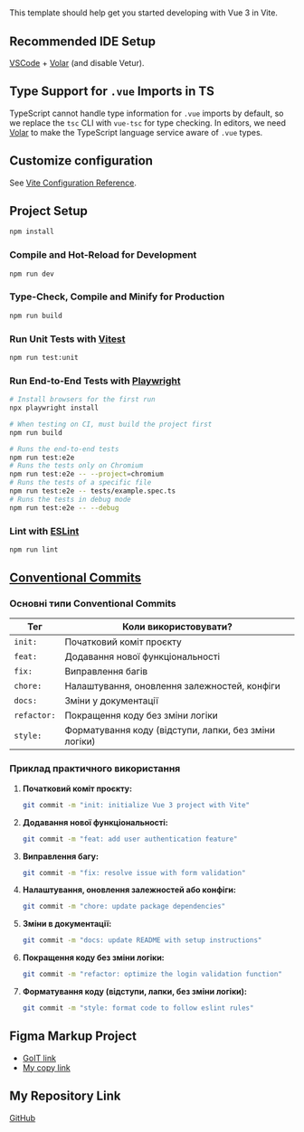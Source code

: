 #

This template should help get you started developing with Vue 3 in Vite.

## Recommended IDE Setup

[VSCode](https://code.visualstudio.com/) + [Volar](https://marketplace.visualstudio.com/items?itemName=Vue.volar) (and disable Vetur).

## Type Support for `.vue` Imports in TS

TypeScript cannot handle type information for `.vue` imports by default, so we replace the `tsc` CLI with `vue-tsc` for type checking. In editors, we need [Volar](https://marketplace.visualstudio.com/items?itemName=Vue.volar) to make the TypeScript language service aware of `.vue` types.

## Customize configuration

See [Vite Configuration Reference](https://vite.dev/config/).

## Project Setup

```sh
npm install
```

### Compile and Hot-Reload for Development

```sh
npm run dev
```

### Type-Check, Compile and Minify for Production

```sh
npm run build
```

### Run Unit Tests with [Vitest](https://vitest.dev/)

```sh
npm run test:unit
```

### Run End-to-End Tests with [Playwright](https://playwright.dev)

```sh
# Install browsers for the first run
npx playwright install

# When testing on CI, must build the project first
npm run build

# Runs the end-to-end tests
npm run test:e2e
# Runs the tests only on Chromium
npm run test:e2e -- --project=chromium
# Runs the tests of a specific file
npm run test:e2e -- tests/example.spec.ts
# Runs the tests in debug mode
npm run test:e2e -- --debug
```

### Lint with [ESLint](https://eslint.org/)

```sh
npm run lint
```

## [Conventional Commits](https://www.conventionalcommits.org/uk/v1.0.0/#summary)

### Основні типи Conventional Commits

| Тег         | Коли використовувати?                                 |
| ----------- | ----------------------------------------------------- |
| `init:`     | Початковий коміт проєкту                              |
| `feat:`     | Додавання нової функціональності                      |
| `fix:`      | Виправлення багів                                     |
| `chore:`    | Налаштування, оновлення залежностей, конфіги          |
| `docs:`     | Зміни у документації                                  |
| `refactor:` | Покращення коду без зміни логіки                      |
| `style:`    | Форматування коду (відступи, лапки, без зміни логіки) |

### Приклад практичного використання

1. **Початковий коміт проєкту:**

   ```bash
   git commit -m "init: initialize Vue 3 project with Vite"
   ```

2. **Додавання нової функціональності:**

   ```bash
   git commit -m "feat: add user authentication feature"
   ```

3. **Виправлення багу:**

   ```bash
   git commit -m "fix: resolve issue with form validation"
   ```

4. **Налаштування, оновлення залежностей або конфіги:**

   ```bash
   git commit -m "chore: update package dependencies"
   ```

5. **Зміни в документації:**

   ```bash
   git commit -m "docs: update README with setup instructions"
   ```

6. **Покращення коду без зміни логіки:**

   ```bash
   git commit -m "refactor: optimize the login validation function"
   ```

7. **Форматування коду (відступи, лапки, без зміни логіки):**

   ```bash
   git commit -m "style: format code to follow eslint rules"
   ```

## Figma Markup Project

- [GoIT link](https://www.figma.com/design/MrdZUmIfeT1bKd8u5GWLRt/English-Excellence-2.0?node-id=0-1&t=WLyOAywO8J86pYBl-1)
- [My copy link](<https://www.figma.com/design/igHYuMj2fNI1anWXZzRjR3/English-Excellence-2.0-(Copy)?node-id=0-1&t=OmwC66Iw8GOOcCZk-1>)

## My Repository Link

[GitHub](https://github.com/VorobeiIvan/english-excellence-2.0)
